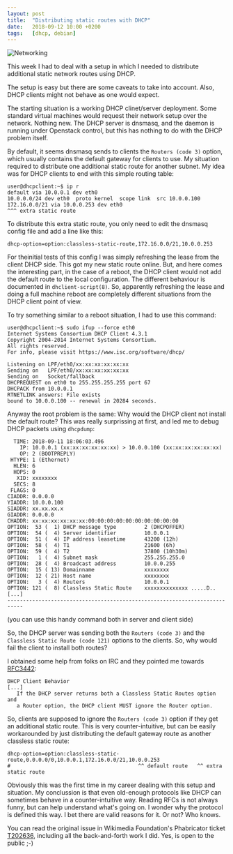 ```yaml
---
layout: post
title:  "Distributing static routes with DHCP"
date:   2018-09-12 10:00 +0200
tags:	[dhcp, debian]
---
```


![Networking][networking]

This week I had to deal with a setup in which I needed to distribute additional
static network routes using DHCP.

The setup is easy but there are some caveats to take into account.
Also, DHCP clients might not behave as one would expect.

<!--more-->

The starting situation is a working DHCP clinet/server deployment. Some standard
virtual machines would request their network setup over the network.
Nothing new. The DHCP server is dnsmasq, and the daemon is running under
Openstack control, but this has nothing to do with the DHCP problem itself.

By default, it seems dnsmasq sends to clients the `Routers (code 3)` option,
which usually contains the default gateway for clients to use.
My situation required to distribute one additional static route for another
subnet. My idea was for DHCP clients to end with this simple routing table:

```
user@dhcpclient:~$ ip r
default via 10.0.0.1 dev eth0 
10.0.0.0/24 dev eth0  proto kernel  scope link  src 10.0.0.100 
172.16.0.0/21 via 10.0.0.253 dev eth0
^^^ extra static route
```
To distribute this extra static route, you only need to edit the dnsmasq config
file and add a line like this:

```
dhcp-option=option:classless-static-route,172.16.0.0/21,10.0.0.253
```

For theinitial tests of this config I was simply refreshing the lease from the client DHCP side.
This got my new static route online. But, and here comes the interesting part, in the case of a
reboot, the DHCP client would not add the default route to the local configuration. The different
behaviour is documented in `dhclient-script(8)`. So, apparently refreshing the lease and doing a
full machine reboot are completely different situations from the DHCP client point of view.

To try something similar to a reboot situation, I had to use this command:
```
user@dhcpclient:~$ sudo ifup --force eth0
Internet Systems Consortium DHCP Client 4.3.1
Copyright 2004-2014 Internet Systems Consortium.
All rights reserved.
For info, please visit https://www.isc.org/software/dhcp/

Listening on LPF/eth0/xx:xx:xx:xx:xx:xx
Sending on   LPF/eth0/xx:xx:xx:xx:xx:xx
Sending on   Socket/fallback
DHCPREQUEST on eth0 to 255.255.255.255 port 67
DHCPACK from 10.0.0.1
RTNETLINK answers: File exists
bound to 10.0.0.100 -- renewal in 20284 seconds.
```

Anyway the root problem is the same: Why would the DHCP client not install the default route?
This was really surprissing at first, and led me to debug DHCP packets using `dhcpdump`:

```
  TIME: 2018-09-11 18:06:03.496
    IP: 10.0.0.1 (xx:xx:xx:xx:xx:xx) > 10.0.0.100 (xx:xx:xx:xx:xx:xx)
    OP: 2 (BOOTPREPLY)
 HTYPE: 1 (Ethernet)
  HLEN: 6
  HOPS: 0
   XID: xxxxxxxx
  SECS: 8
 FLAGS: 0
CIADDR: 0.0.0.0
YIADDR: 10.0.0.100
SIADDR: xx.xx.xx.x
GIADDR: 0.0.0.0
CHADDR: xx:xx:xx:xx:xx:xx:00:00:00:00:00:00:00:00:00:00
OPTION:  53 (  1) DHCP message type         2 (DHCPOFFER)
OPTION:  54 (  4) Server identifier         10.0.0.1
OPTION:  51 (  4) IP address leasetime      43200 (12h)
OPTION:  58 (  4) T1                        21600 (6h)
OPTION:  59 (  4) T2                        37800 (10h30m)
OPTION:   1 (  4) Subnet mask               255.255.255.0
OPTION:  28 (  4) Broadcast address         10.0.0.255
OPTION:  15 ( 13) Domainname                xxxxxxxx
OPTION:  12 ( 21) Host name                 xxxxxxxx
OPTION:   3 (  4) Routers                   10.0.0.1
OPTION: 121 (  8) Classless Static Route    xxxxxxxxxxxxxx .....D..                 
[...]
---------------------------------------------------------------------------
```
(you can use this handy command both in server and client side)

So, the DHCP server was sending both the `Routers (code 3)` and the
`Classless Static Route (code 121)` options to the clients. So, why would
fail the client to install both routes?

I obtained some help from folks on IRC and they pointed me
towards [RFC3442][rfc]:
```
DHCP Client Behavior
[...]
   If the DHCP server returns both a Classless Static Routes option and
   a Router option, the DHCP client MUST ignore the Router option.
```

So, clients are supposed to ignore the `Routers (code 3)` option if they get
an additional static route. This is very counter-intuitive, but can be easily
workarounded by just distributing the default gateway route as another
classless static route:

```
dhcp-option=option:classless-static-route,0.0.0.0/0,10.0.0.1,172.16.0.0/21,10.0.0.253
#                                         ^^ default route   ^^ extra static route 
```

Obviously this was the first time in my career dealing with this setup and situation.
My conclussion is that even old-enough protocols like DHCP can sometimes behave
in a counter-intuitive way. Reading RFCs is not always funny, but can help
understand what's going on. I wonder why the protocol is defined this way. I bet there
are valid reasons for it. Or not? Who knows.

You can read the original issue in Wikimedia Foundation's Phabricator ticket
[T202636][phab], including all the back-and-forth work I did.
Yes, is open to the public ;-)

[rfc]:			https://tools.ietf.org/html/rfc3442
[phab]:			https://phabricator.wikimedia.org/T202636
[networking]:		{{site.url}}/assets/networking.png
